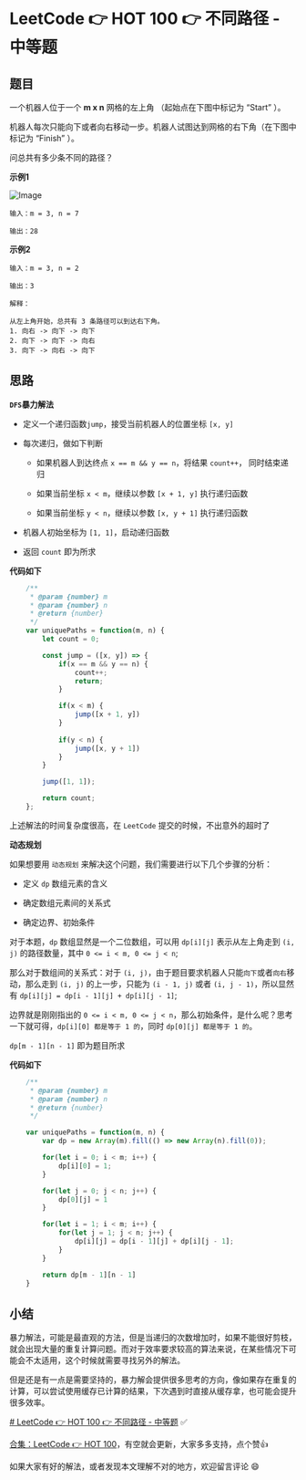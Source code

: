 # LeetCode 👉 HOT 100 👉 不同路径 - 中等题

## 题目

一个机器人位于一个 **m x n** 网格的左上角 （起始点在下图中标记为 “Start” ）。

机器人每次只能向下或者向右移动一步。机器人试图达到网格的右下角（在下图中标记为 “Finish” ）。

问总共有多少条不同的路径？

**示例1**

![Image](https://assets.leetcode.com/uploads/2018/10/22/robot_maze.png)

    输入：m = 3, n = 7

    输出：28

**示例2**

    输入：m = 3, n = 2

    输出：3

    解释：

    从左上角开始，总共有 3 条路径可以到达右下角。
    1. 向右 -> 向下 -> 向下
    2. 向下 -> 向下 -> 向右
    3. 向下 -> 向右 -> 向下


## 思路

**`DFS`暴力解法**

- 定义一个递归函数`jump`，接受当前机器人的位置坐标 `[x, y]`

- 每次递归，做如下判断
  
  - 如果机器人到达终点 `x == m && y == n`，将结果 `count++`， 同时结束递归
  
  - 如果当前坐标 `x < m`，继续以参数 `[x + 1, y]` 执行递归函数
  
  - 如果当前坐标 `y < n`，继续以参数 `[x, y + 1]` 执行递归函数

- 机器人初始坐标为 `[1, 1]`，启动递归函数

- 返回 `count` 即为所求

**代码如下**

```js
    /**
     * @param {number} m
     * @param {number} n
     * @return {number}
     */
    var uniquePaths = function(m, n) {
        let count = 0;

        const jump = ([x, y]) => {
            if(x == m && y == n) {
                count++;
                return;
            }

            if(x < m) {
                jump([x + 1, y])
            }
            
            if(y < n) {
                jump([x, y + 1])
            }
        }

        jump([1, 1]);

        return count;
    };
```

上述解法的时间复杂度很高，在 `LeetCode` 提交的时候，不出意外的超时了

**动态规划**

如果想要用 `动态规划` 来解决这个问题，我们需要进行以下几个步骤的分析：

- 定义 `dp` 数组元素的含义

- 确定数组元素间的关系式

- 确定边界、初始条件

对于本题，`dp` 数组显然是一个二位数组，可以用 `dp[i][j]` 表示从左上角走到 `(i, j)` 的路径数量，其中 `0 <= i < m, 0 <= j < n`;

那么对于数组间的关系式：对于 `(i, j)`，由于题目要求机器人只能`向下`或者`向右`移动，那么走到 `(i, j)` 的上一步，只能为 `(i - 1, j)` 或者 `(i, j - 1)`，所以显然有 `dp[i][j] = dp[i - 1][j] + dp[i][j - 1]`;

边界就是刚刚指出的 `0 <= i < m, 0 <= j < n`，那么初始条件，是什么呢？思考一下就可得，`dp[i][0] 都是等于 1 的`，同时 `dp[0][j] 都是等于 1 的`。

`dp[m - 1][n - 1]` 即为题目所求

**代码如下**

```js
    /**
     * @param {number} m
     * @param {number} n
     * @return {number}
     */

    var uniquePaths = function(m, n) {
        var dp = new Array(m).fill(() => new Array(n).fill(0));

        for(let i = 0; i < m; i++) {
            dp[i][0] = 1;
        }

        for(let j = 0; j < n; j++) {
            dp[0][j] = 1
        }

        for(let i = 1; i < m; i++) {
            for(let j = 1; j < n; j++) {
                dp[i][j] = dp[i - 1][j] + dp[i][j - 1];
            }
        }

        return dp[m - 1][n - 1]
    }
```


## 小结

暴力解法，可能是最直观的方法，但是当递归的次数增加时，如果不能很好剪枝，就会出现大量的重复计算问题。而对于效率要求较高的算法来说，在某些情况下可能会不太适用，这个时候就需要寻找另外的解法。

但是还是有一点是需要坚持的，暴力解会提供很多思考的方向，像如果存在重复的计算，可以尝试使用缓存已计算的结果，下次遇到时直接从缓存拿，也可能会提升很多效率。


[# LeetCode 👉 HOT 100 👉 不同路径 - 中等题](https://leetcode-cn.com/problems/unique-paths/) ✅


[合集：LeetCode 👉 HOT 100](https://juejin.cn/column/7029946677398077476)，有空就会更新，大家多多支持，点个赞👍

如果大家有好的解法，或者发现本文理解不对的地方，欢迎留言评论 😄